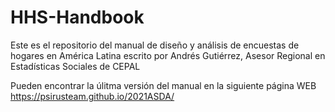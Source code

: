 # HHS-Handbook

Este es el repositorio del manual de diseño y análisis de encuestas de hogares en América Latina escrito por Andrés Gutiérrez, Asesor Regional en Estadísticas Sociales de CEPAL

Pueden encontrar la úlitma versión del manual en la siguiente página WEB
https://psirusteam.github.io/2021ASDA/
